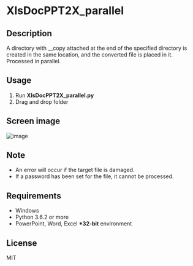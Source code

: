 # XlsDocPPT2X_parallel

## Description  
A directory with __copy attached at the end of the specified directory is created in the same location, and the converted file is placed in it. Processed in parallel. 

## Usage  
1. Run **XlsDocPPT2X_parallel.py**  
2. Drag and drop folder  

## Screen image  
![image](https://user-images.githubusercontent.com/10069642/85808777-d716f100-b790-11ea-99ec-00964dba267b.png)  

## Note  
- An error will occur if the target file is damaged.  
- If a password has been set for the file, it cannot be processed.  

## Requirements  
- Windows  
- Python 3.6.2 or more  
- PowerPoint, Word, Excel **\*32-bit** environment

## License
MIT
